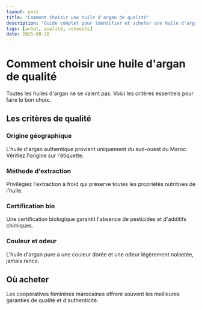 ```yaml
---
layout: post
title: "Comment choisir une huile d'argan de qualité"
description: "Guide complet pour identifier et acheter une huile d'argan authentique et de qualité supérieure."
tags: [achat, qualité, conseils]
date: 2025-08-20
---
```


# Comment choisir une huile d'argan de qualité

Toutes les huiles d'argan ne se valent pas. Voici les critères essentiels pour faire le bon choix.

## Les critères de qualité

### Origine géographique
L'huile d'argan authentique provient uniquement du sud-ouest du Maroc. Vérifiez l'origine sur l'étiquette.

### Méthode d'extraction
Privilégiez l'extraction à froid qui préserve toutes les propriétés nutritives de l'huile.

### Certification bio
Une certification biologique garantit l'absence de pesticides et d'additifs chimiques.

### Couleur et odeur
L'huile d'argan pure a une couleur dorée et une odeur légèrement noisetée, jamais rance.

## Où acheter

Les coopératives féminines marocaines offrent souvent les meilleures garanties de qualité et d'authenticité.